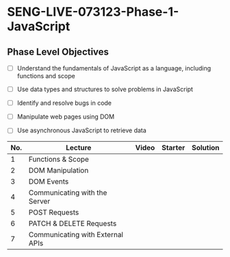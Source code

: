 # SENG-LIVE-073123-Phase-1-JavaScript
## Phase Level Objectives
- [ ] Understand the fundamentals of JavaScript as a language, including functions and scope
- [ ] Use data types and structures to solve problems in JavaScript
- [ ] Identify and resolve bugs in code
- [ ] Manipulate web pages using DOM
- [ ] Use asynchronous JavaScript to retrieve data


|No. | Lecture                          | Video 	| Starter 	| Solution 	|
|----|------------------------------	|:-----:	|--------	|---------	|
|1 | Functions & Scope                	|       	|        	|         	|
|2 | DOM Manipulation                 	|       	|        	|         	|
|3 | DOM Events                       	|       	|        	|         	|
|4 | Communicating with the Server    	|       	|        	|         	|
|5 | POST Requests                    	|       	|        	|         	|
|6 | PATCH & DELETE Requests          	|       	|        	|         	|
|7 | Communicating with External APIs 	|       	|        	|         	|